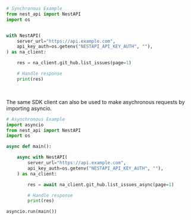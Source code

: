 <!-- Start SDK Example Usage [usage] -->
```python
# Synchronous Example
from nest_api import NestAPI
import os


with NestAPI(
    server_url="https://api.example.com",
    api_key_auth=os.getenv("NESTAPI_API_KEY_AUTH", ""),
) as na_client:

    res = na_client.git_hub.list_issues(page=1)

    # Handle response
    print(res)
```

</br>

The same SDK client can also be used to make asychronous requests by importing asyncio.
```python
# Asynchronous Example
import asyncio
from nest_api import NestAPI
import os

async def main():

    async with NestAPI(
        server_url="https://api.example.com",
        api_key_auth=os.getenv("NESTAPI_API_KEY_AUTH", ""),
    ) as na_client:

        res = await na_client.git_hub.list_issues_async(page=1)

        # Handle response
        print(res)

asyncio.run(main())
```
<!-- End SDK Example Usage [usage] -->